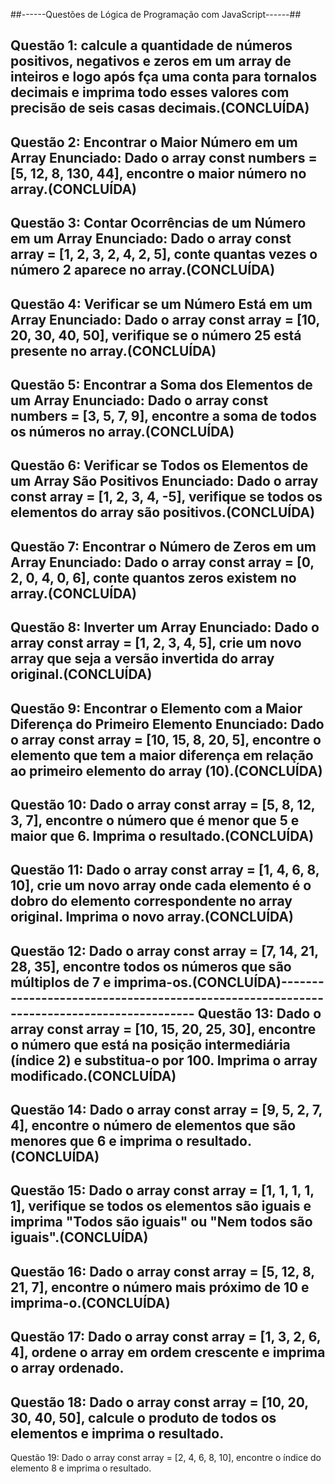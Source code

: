 ##------Questões de Lógica de Programação com JavaScript------##

Questão 1: calcule a quantidade de números positivos, negativos e zeros em um array de inteiros e logo após fça uma conta para tornalos decimais e imprima todo esses valores com precisão de seis casas decimais.(CONCLUÍDA)
----------------------------------------------------------------------------------------
Questão 2: Encontrar o Maior Número em um Array
Enunciado: Dado o array const numbers = [5, 12, 8, 130, 44], encontre o maior número no array.(CONCLUÍDA)
----------------------------------------------------------------------------------------
Questão 3: Contar Ocorrências de um Número em um Array
Enunciado: Dado o array const array = [1, 2, 3, 2, 4, 2, 5], conte quantas vezes o número 2 aparece no array.(CONCLUÍDA)
----------------------------------------------------------------------------------------
Questão 4: Verificar se um Número Está em um Array
Enunciado: Dado o array const array = [10, 20, 30, 40, 50], verifique se o número 25 está presente no array.(CONCLUÍDA)
----------------------------------------------------------------------------------------
Questão 5: Encontrar a Soma dos Elementos de um Array
Enunciado: Dado o array const numbers = [3, 5, 7, 9], encontre a soma de todos os números no array.(CONCLUÍDA)
----------------------------------------------------------------------------------------
Questão 6: Verificar se Todos os Elementos de um Array São Positivos
Enunciado: Dado o array const array = [1, 2, 3, 4, -5], verifique se todos os elementos do array são positivos.(CONCLUÍDA)
----------------------------------------------------------------------------------------
Questão 7: Encontrar o Número de Zeros em um Array
Enunciado: Dado o array const array = [0, 2, 0, 4, 0, 6], conte quantos zeros existem no array.(CONCLUÍDA)
----------------------------------------------------------------------------------------
Questão 8: Inverter um Array
Enunciado: Dado o array const array = [1, 2, 3, 4, 5], crie um novo array que seja a versão invertida do array original.(CONCLUÍDA)
----------------------------------------------------------------------------------------
Questão 9: Encontrar o Elemento com a Maior Diferença do Primeiro Elemento
Enunciado: Dado o array const array = [10, 15, 8, 20, 5], encontre o elemento que tem a maior diferença em relação ao primeiro elemento do array (10).(CONCLUÍDA)
----------------------------------------------------------------------------------------
Questão 10: Dado o array const array = [5, 8, 12, 3, 7], encontre o número que é menor que 5 e maior que 6. Imprima o resultado.(CONCLUÍDA)
----------------------------------------------------------------------------------------
Questão 11: Dado o array const array = [1, 4, 6, 8, 10], crie um novo array onde cada elemento é o dobro do elemento correspondente no array original. Imprima o novo array.(CONCLUÍDA)
----------------------------------------------------------------------------------------
Questão 12: Dado o array const array = [7, 14, 21, 28, 35], encontre todos os números que são múltiplos de 7 e imprima-os.(CONCLUÍDA)----------------------------------------------------------------------------------------
Questão 13: Dado o array const array = [10, 15, 20, 25, 30], encontre o número que está na posição intermediária (índice 2) e substitua-o por 100. Imprima o array modificado.(CONCLUÍDA)
----------------------------------------------------------------------------------------
Questão 14: Dado o array const array = [9, 5, 2, 7, 4], encontre o número de elementos que são menores que 6 e imprima o resultado.(CONCLUÍDA)
----------------------------------------------------------------------------------------
Questão 15: Dado o array const array = [1, 1, 1, 1, 1], verifique se todos os elementos são iguais e imprima "Todos são iguais" ou "Nem todos são iguais".(CONCLUÍDA)
----------------------------------------------------------------------------------------
Questão 16: Dado o array const array = [5, 12, 8, 21, 7], encontre o número mais próximo de 10 e imprima-o.(CONCLUÍDA)
----------------------------------------------------------------------------------------
Questão 17: Dado o array const array = [1, 3, 2, 6, 4], ordene o array em ordem crescente e imprima o array ordenado.
----------------------------------------------------------------------------------------
Questão 18: Dado o array const array = [10, 20, 30, 40, 50], calcule o produto de todos os elementos e imprima o resultado.
----------------------------------------------------------------------------------------
Questão 19: Dado o array const array = [2, 4, 6, 8, 10], encontre o índice do elemento 8 e imprima o resultado.